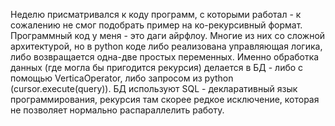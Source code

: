 Неделю присматривался к коду программ, с которыми работал - к сожалению не смог подобрать пример на ко-рекурсивный формат. Программный код у меня - это даги айрфлоу. Многие из них со сложной архитектурой, но в python коде либо реализована управляющая логика, либо возвращается одна-две простых переменных. Именно обработка данных (где могла бы пригодится рекурсия) делается в БД - либо с помощью VerticaOperator, либо запросом из python (cursor.execute(query)). БД используют SQL - декларативный язык программирования, рекурсия там скорее редкое исключение, которая не позволяет нормально распараллелить работу.